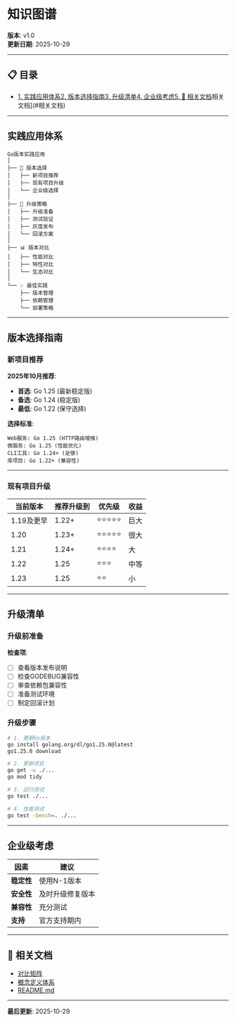 ﻿# 知识图谱

**版本**: v1.0  
**更新日期**: 2025-10-29

---


## 📋 目录

- [1. 实践应用体系](#1.-实践应用体系)[2. 版本选择指南](#2.-版本选择指南)[3. 升级清单](#3.-升级清单)[4. 企业级考虑](#4.-企业级考虑)[5. 🔗 相关文档](#5.-相关文档)相关文档](#相关文档)

---

## 实践应用体系

```text
Go版本实践应用
│
├── 🎯 版本选择
│   ├── 新项目推荐
│   ├── 现有项目升级
│   └── 企业级选择
│
├── 🔄 升级策略
│   ├── 升级准备
│   ├── 测试验证
│   ├── 灰度发布
│   └── 回滚方案
│
├── 📊 版本对比
│   ├── 性能对比
│   ├── 特性对比
│   └── 生态对比
│
└── 💡 最佳实践
    ├── 版本管理
    ├── 依赖管理
    └── 部署策略
```

---

## 版本选择指南

### 新项目推荐

**2025年10月推荐**:
- **首选**: Go 1.25 (最新稳定版)
- **备选**: Go 1.24 (稳定版)
- **最低**: Go 1.22 (保守选择)

**选择标准**:
```text
Web服务: Go 1.25 (HTTP路由增强)
微服务: Go 1.25 (性能优化)
CLI工具: Go 1.24+ (足够)
库项目: Go 1.22+ (兼容性)
```

---

### 现有项目升级

| 当前版本 | 推荐升级到 | 优先级 | 收益 |
|---------|----------|-------|------|
| 1.19及更早 | 1.22+ | ⭐⭐⭐⭐⭐ | 巨大 |
| 1.20 | 1.23+ | ⭐⭐⭐⭐⭐ | 很大 |
| 1.21 | 1.24+ | ⭐⭐⭐⭐ | 大 |
| 1.22 | 1.25 | ⭐⭐⭐ | 中等 |
| 1.23 | 1.25 | ⭐⭐ | 小 |

---

## 升级清单

### 升级前准备

**检查项**:
- [ ] 查看版本发布说明
- [ ] 检查GODEBUG兼容性
- [ ] 审查依赖包兼容性
- [ ] 准备测试环境
- [ ] 制定回滚计划

### 升级步骤

```bash
# 1. 更新Go版本
go install golang.org/dl/go1.25.0@latest
go1.25.0 download

# 2. 更新项目
go get -u ./...
go mod tidy

# 3. 运行测试
go test ./...

# 4. 性能测试
go test -bench=. ./...
```

---

## 企业级考虑

| 因素 | 建议 |
|------|------|
| **稳定性** | 使用N-1版本 |
| **安全性** | 及时升级修复版本 |
| **兼容性** | 充分测试 |
| **支持** | 官方支持期内 |

---

## 🔗 相关文档

- [对比矩阵](./00-对比矩阵.md)
- [概念定义体系](./00-概念定义体系.md)
- [README.md](./README.md)

---

**最后更新**: 2025-10-29
